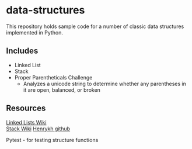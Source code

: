 # data-structures

This repository holds sample code for a number of classic data structures
implemented in Python.

## Includes

* Linked List  
* Stack  
* Proper Parentheticals Challenge
    - Analyzes a unicode string to determine whether any parentheses in it are
    open, balanced, or broken

## Resources
[Linked Lists Wiki](http://en.wikipedia.org/wiki/Linked_list)  
[Stack Wiki](http://en.wikipedia.org/wiki/Stack_(abstract_data_type))  
[Henrykh github](https://github.com/henrykh/data-structures)  

Pytest - for testing structure functions
